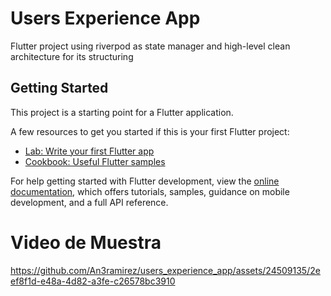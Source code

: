 # Users Experience App

Flutter project using riverpod as state manager and high-level clean architecture for its structuring

## Getting Started

This project is a starting point for a Flutter application.

A few resources to get you started if this is your first Flutter project:

- [Lab: Write your first Flutter app](https://docs.flutter.dev/get-started/codelab)
- [Cookbook: Useful Flutter samples](https://docs.flutter.dev/cookbook)

For help getting started with Flutter development, view the
[online documentation](https://docs.flutter.dev/), which offers tutorials,
samples, guidance on mobile development, and a full API reference.
# Video de Muestra


https://github.com/An3ramirez/users_experience_app/assets/24509135/2eef8f1d-e48a-4d82-a3fe-c26578bc3910



